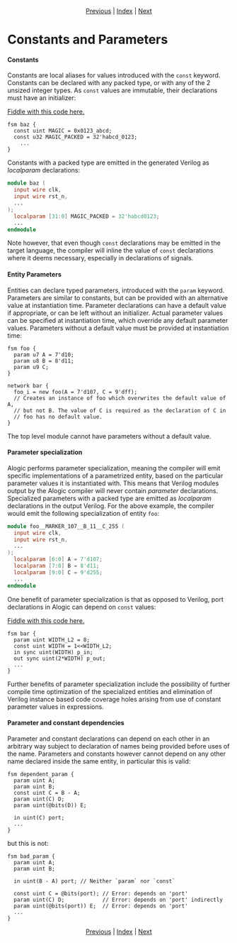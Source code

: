 <p align="center">
<a href="ports.md">Previous</a> |
<a href="index.md">Index</a> |
<a href="fsms.md">Next</a>
</p>

# Constants and Parameters

#### Constants

Constants are local aliases for values introduced with the `const`
keyword. Constants can be declared with any packed type, or with any of
the 2 unsized integer types. As `const` values are immutable, their
declarations must have an initializer:

<a href="http://afiddle.argondesign.com/?example=params_constants.alogic">Fiddle with this code here.</a>

```
fsm baz {
  const uint MAGIC = 0x0123_abcd;
  const u32 MAGIC_PACKED = 32'habcd_0123;
	...
}
```

Constants with a packed type are emitted in the generated Verilog as
_localparam_ declarations:

```verilog
module baz (
  input wire clk,
  input wire rst_n,
  ...
);
  localparam [31:0] MAGIC_PACKED = 32'habcd0123;
  ...
endmodule
```

Note however, that even though `const` declarations may be emitted in
the target language, the compiler will inline the value of `const`
declarations where it deems necessary, especially in declarations of
signals.

#### Entity Parameters

Entities can declare typed parameters, introduced with the `param`
keyword. Parameters are similar to constants, but can be provided with
an alternative value at instantiation time. Parameter declarations can
have a default value if appropriate, or can be left without an
initializer. Actual parameter values can be specified at instantiation
time, which override any default parameter values. Parameters without a
default value must be provided at instantiation time:

```
fsm foo {
  param u7 A = 7'd10;
  param u8 B = 8'd11;
  param u9 C;
}

network bar {
  foo_i = new foo(A = 7'd107, C = 9'dff);
  // Creates an instance of foo which overwrites the default value of A,
  // but not B. The value of C is required as the declaration of C in
  // foo has no default value.
}
```

The top level module cannot have parameters without a default value.

#### Parameter specialization

Alogic performs parameter specialization, meaning the compiler will emit
specific implementations of a parametrized entity, based on the
particular parameter values it is instantiated with. This means that
Verilog modules output by the Alogic compiler will never contain
_parameter_ declarations. Specialized parameters with a packed type are
emitted as _localparam_ declarations in the output Verilog. For the
above example, the compiler would emit the following specialization of
entity `foo`:

```verilog
module foo__MARKER_107__B_11__C_255 (
  input wire clk,
  input wire rst_n,
  ...
);
  localparam [6:0] A = 7'd107;
  localparam [7:0] B = 8'd11;
  localparam [9:0] C = 9'd255;
  ...
endmodule
```

One benefit of parameter specialization is that as opposed to Verilog,
port declarations in Alogic can depend on `const` values:

<a href="http://afiddle.argondesign.com/?example=params_port_declarations.alogic">Fiddle with this code here.</a>

```
fsm bar {
  param uint WIDTH_L2 = 8;
  const uint WIDTH = 1<<WIDTH_L2;
  in sync uint(WIDTH) p_in;
  out sync uint(2*WIDTH) p_out;
  ...
}
```

Further benefits of parameter specialization include the possibility of
further compile time optimization of the specialized entities and
elimination of Verilog instance based code coverage holes arising from
use of constant parameter values in expressions.

#### Parameter and constant dependencies

Parameter and constant declarations can depend on each other in an
arbitrary way subject to declaration of names being provided before uses
of the name. Parameters and constants however cannot depend on any other
name declared inside the same entity, in particular this is
valid:

```
fsm dependent_param {
  param uint A;
  param uint B;
  const uint C = B - A;
  param uint(C) D;
  param uint(@bits(D)) E;

  in uint(C) port;
  ...
}
```

but this is not:

```
fsm bad_param {
  param uint A;
  param uint B;

  in uint(B - A) port; // Neither `param` nor `const`

  const uint C = @bits(port); // Error: depends on 'port'
  param uint(C) D;            // Error: depends on 'port' indirectly
  param uint(@bits(port)) E;  // Error: depends on 'port'
  ...
}
```

<p align="center">
<a href="ports.md">Previous</a> |
<a href="index.md">Index</a> |
<a href="fsms.md">Next</a>
</p>
